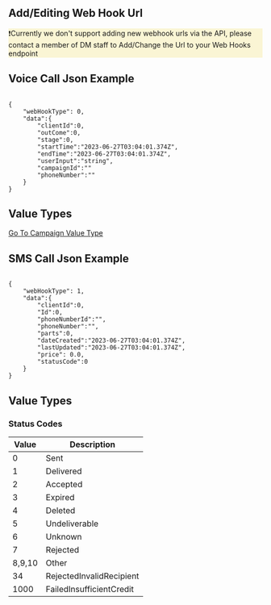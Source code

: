 ## Add/Editing Web Hook Url

<div style="background-color:#faf5d4 !important">
❗Currently we don't support adding new webhook urls via the API, please contact a member of DM staff to Add/Change the Url to your Web Hooks endpoint
</div>

## Voice Call Json Example

```=json

{
    "webHookType": 0,
    "data":{
        "clientId":0,
        "outCome":0,
        "stage":0,
        "startTime":"2023-06-27T03:04:01.374Z",
        "endTime":"2023-06-27T03:04:01.374Z",
        "userInput":"string",
        "campaignId":""
        "phoneNumber":""
    }
}

```

## Value Types

[Go To Campaign Value Type](../Voice_Platform/campaigns/CampaingValueTypes#call)


## SMS Call Json Example

```=json

{
    "webHookType": 1,
    "data":{
        "clientId":0,
        "Id":0,
        "phoneNumberId":"",
        "phoneNumber":"",
        "parts":0,
        "dateCreated":"2023-06-27T03:04:01.374Z",
        "lastUpdated":"2023-06-27T03:04:01.374Z",
        "price": 0.0,
        "statusCode":0
    }
}

```

## Value Types

### Status Codes

| Value | Description |
| ----- | ----------- |
| 0 | Sent |
| 1 | Delivered |
| 2 | Accepted |
| 3 | Expired |
| 4 | Deleted |
| 5 | Undeliverable |
| 6 | Unknown |
| 7 | Rejected |
| 8,9,10 | Other |
| 34 | RejectedInvalidRecipient |
| 1000 | FailedInsufficientCredit |


